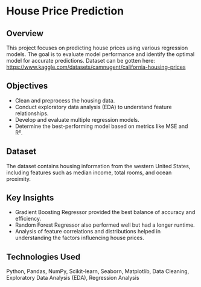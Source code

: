 # House Price Prediction

## Overview
This project focuses on predicting house prices using various regression models. The goal is to evaluate model performance and identify the optimal model for accurate predictions. Dataset can be gotten here: https://www.kaggle.com/datasets/camnugent/california-housing-prices

## Objectives
- Clean and preprocess the housing data.
- Conduct exploratory data analysis (EDA) to understand feature relationships.
- Develop and evaluate multiple regression models.
- Determine the best-performing model based on metrics like MSE and R².

## Dataset
The dataset contains housing information from the western United States, including features such as median income, total rooms, and ocean proximity.

## Key Insights
- Gradient Boosting Regressor provided the best balance of accuracy and efficiency.
- Random Forest Regressor also performed well but had a longer runtime.
- Analysis of feature correlations and distributions helped in understanding the factors influencing house prices.

## Technologies Used
Python, Pandas, NumPy, Scikit-learn, Seaborn, Matplotlib, Data Cleaning, Exploratory Data Analysis (EDA), Regression Analysis

